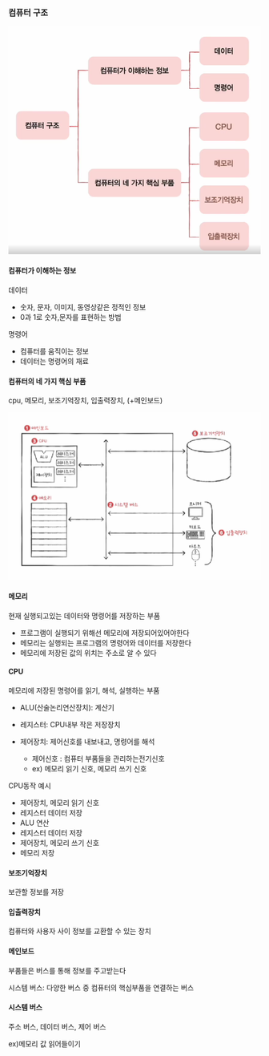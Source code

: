 ### 컴퓨터 구조

![image-20230630103324217](img/image-20230630103324217.png)



#### 컴퓨터가 이해하는 정보

데이터

- 숫자, 문자, 이미지, 동영상같은 정적인 정보
- 0과 1로 숫자,문자를 표현하는 방법



명령어

- 컴퓨터를 움직이는 정보
- 데이터는 명령어의 재료



#### 컴퓨터의 네 가지 핵심 부품

cpu, 메모리, 보조기억장치, 입출력장치, (+메인보드)

![image-20230630105944401](img/image-20230630105944401.png)

#### 메모리

현재 실행되고있는 데이터와 명령어를 저장하는 부품

- 프로그램이 실행되기 위해선 메모리에 저장되어있어야한다
- 메모리는 실행되는 프로그램의 명령어와 데이터를 저장한다
- 메모리에 저장된 값의 위치는 주소로 알 수 있다



#### CPU

메모리에 저장된 명령어를 읽기, 해석, 실행하는 부품

- ALU(산술논리연산장치): 계산기

- 레지스터: CPU내부 작은 저장장치
- 제어장치: 제어신호를 내보내고, 명령어를 해석
  - 제어신호 : 컴퓨터 부품들을 관리하는전기신호
  - ex) 메모리 읽기 신호, 메모리 쓰기 신호



CPU동작 예시

- 제어장치, 메모리 읽기 신호
- 레지스터 데이터 저장
- ALU 연산
- 레지스터 데이터 저장
- 제어장치, 메모리 쓰기 신호
- 메모리 저장



#### 보조기억장치

보관할 정보를 저장



#### 입출력장치

컴퓨터와 사용자 사이 정보를 교환할 수 있는 장치



#### 메인보드

부품들은 버스를 통해 정보를 주고받는다

시스템 버스: 다양한 버스 중 컴퓨터의 핵심부품을 연결하는 버스



#### 시스템 버스

주소 버스, 데이터 버스, 제어 버스

ex)메모리 값 읽어들이기